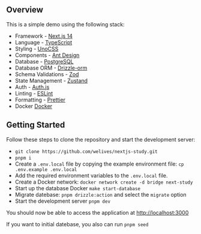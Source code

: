 ## Overview

This is a simple demo using the following stack:

- Framework - [Next.js 14](https://nextjs.org)
- Language - [TypeScript](https://www.typescriptlang.org)
- Styling - [UnoCSS](https://unocss.dev/)
- Components - [Ant Design](https://ant-design.antgroup.com/index-cn)
- Database - [PostgreSQL](https://www.postgresql.org/docs/14/index.html)
- Database ORM - [Drizzle-orm](https://orm.drizzle.team/)
- Schema Validations - [Zod](https://zod.dev)
- State Management - [Zustand](https://zustand-demo.pmnd.rs)
- Auth - [Auth.js](https://authjs.dev/)
- Linting - [ESLint](https://eslint.org)
- Formatting - [Prettier](https://prettier.io)
- Docker [Docker](https://www.docker.com/)


## Getting Started

Follow these steps to clone the repository and start the development server:

- `git clone https://github.com/welives/nextjs-study.git`
- `pnpm i`
- Create a `.env.local` file by copying the example environment file: `cp .env.example .env.local`
- Add the required environment variables to the `.env.local` file.
- Create a Docker network: `docker network create -d bridge next-study`
- Start up the database Docker  `make start-database`
- Migrate datebase: `pnpm drizzle:action` and select the `migrate` option
- Start the development server `pnpm dev`

You should now be able to access the application at [http://localhost:3000](http://localhost:3000)

If you want to initial datebase, you also can run `pnpm seed`
